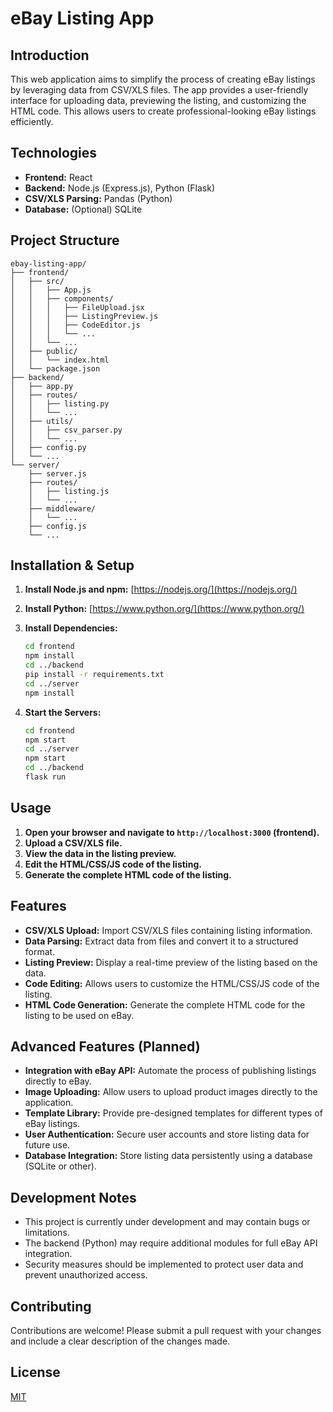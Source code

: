 


# eBay Listing App

## Introduction

This web application aims to simplify the process of creating eBay listings by leveraging data from CSV/XLS files. The app provides a user-friendly interface for uploading data, previewing the listing, and customizing the HTML code. This allows users to create professional-looking eBay listings efficiently.

## Technologies

* **Frontend:** React
* **Backend:** Node.js (Express.js), Python (Flask)
* **CSV/XLS Parsing:** Pandas (Python)
* **Database:** (Optional) SQLite

## Project Structure

```
ebay-listing-app/
├── frontend/
│   ├── src/
│   │   ├── App.js
│   │   ├── components/
│   │   │   ├── FileUpload.jsx
│   │   │   ├── ListingPreview.js
│   │   │   ├── CodeEditor.js
│   │   │   └── ...
│   │   └── ...
│   ├── public/
│   │   └── index.html
│   └── package.json
├── backend/
│   ├── app.py
│   ├── routes/
│   │   ├── listing.py
│   │   └── ...
│   ├── utils/
│   │   ├── csv_parser.py
│   │   └── ...
│   ├── config.py
│   └── ...
└── server/
    ├── server.js
    ├── routes/
    │   ├── listing.js
    │   └── ...
    ├── middleware/
    │   └── ...
    ├── config.js
    └── ...
```

## Installation & Setup

1. **Install Node.js and npm:**
   [https://nodejs.org/](https://nodejs.org/)

2. **Install Python:**
   [https://www.python.org/](https://www.python.org/)

3. **Install Dependencies:**
   ```bash
   cd frontend
   npm install
   cd ../backend
   pip install -r requirements.txt
   cd ../server
   npm install
   ```

4. **Start the Servers:**
   ```bash
   cd frontend
   npm start
   cd ../server
   npm start
   cd ../backend
   flask run
   ```

## Usage

1. **Open your browser and navigate to `http://localhost:3000` (frontend).**
2. **Upload a CSV/XLS file.**
3. **View the data in the listing preview.**
4. **Edit the HTML/CSS/JS code of the listing.**
5. **Generate the complete HTML code of the listing.**

## Features

* **CSV/XLS Upload:** Import CSV/XLS files containing listing information.
* **Data Parsing:** Extract data from files and convert it to a structured format.
* **Listing Preview:** Display a real-time preview of the listing based on the data.
* **Code Editing:** Allows users to customize the HTML/CSS/JS code of the listing.
* **HTML Code Generation:** Generate the complete HTML code for the listing to be used on eBay.

## Advanced Features (Planned)

* **Integration with eBay API:** Automate the process of publishing listings directly to eBay.
* **Image Uploading:** Allow users to upload product images directly to the application.
* **Template Library:** Provide pre-designed templates for different types of eBay listings.
* **User Authentication:** Secure user accounts and store listing data for future use.
* **Database Integration:** Store listing data persistently using a database (SQLite or other).

## Development Notes

* This project is currently under development and may contain bugs or limitations.
* The backend (Python) may require additional modules for full eBay API integration.
* Security measures should be implemented to protect user data and prevent unauthorized access.

## Contributing

Contributions are welcome! Please submit a pull request with your changes and include a clear description of the changes made.

## License

[MIT](LICENSE)



